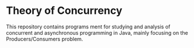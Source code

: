 # Theory of Concurrency

This repository contains programs ment for studying and analysis of concurrent and asynchronous programming in Java, mainly focusing on the Producers/Consumers problem.

